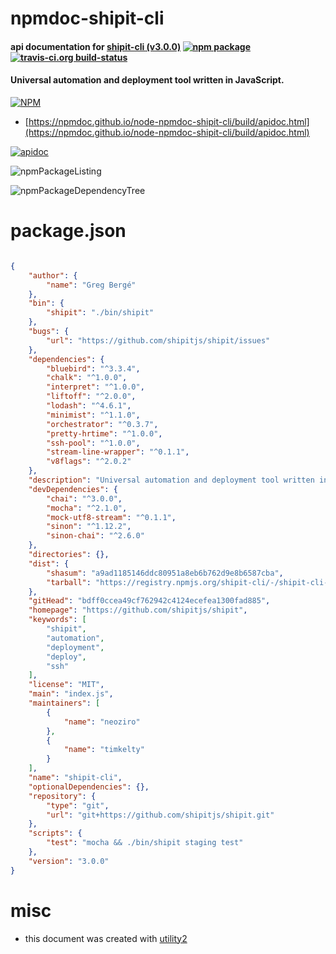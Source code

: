 # npmdoc-shipit-cli

#### api documentation for  [shipit-cli (v3.0.0)](https://github.com/shipitjs/shipit)  [![npm package](https://img.shields.io/npm/v/npmdoc-shipit-cli.svg?style=flat-square)](https://www.npmjs.org/package/npmdoc-shipit-cli) [![travis-ci.org build-status](https://api.travis-ci.org/npmdoc/node-npmdoc-shipit-cli.svg)](https://travis-ci.org/npmdoc/node-npmdoc-shipit-cli)

#### Universal automation and deployment tool written in JavaScript.

[![NPM](https://nodei.co/npm/shipit-cli.png?downloads=true&downloadRank=true&stars=true)](https://www.npmjs.com/package/shipit-cli)

- [https://npmdoc.github.io/node-npmdoc-shipit-cli/build/apidoc.html](https://npmdoc.github.io/node-npmdoc-shipit-cli/build/apidoc.html)

[![apidoc](https://npmdoc.github.io/node-npmdoc-shipit-cli/build/screenCapture.buildCi.browser.%252Ftmp%252Fbuild%252Fapidoc.html.png)](https://npmdoc.github.io/node-npmdoc-shipit-cli/build/apidoc.html)

![npmPackageListing](https://npmdoc.github.io/node-npmdoc-shipit-cli/build/screenCapture.npmPackageListing.svg)

![npmPackageDependencyTree](https://npmdoc.github.io/node-npmdoc-shipit-cli/build/screenCapture.npmPackageDependencyTree.svg)



# package.json

```json

{
    "author": {
        "name": "Greg Bergé"
    },
    "bin": {
        "shipit": "./bin/shipit"
    },
    "bugs": {
        "url": "https://github.com/shipitjs/shipit/issues"
    },
    "dependencies": {
        "bluebird": "^3.3.4",
        "chalk": "^1.0.0",
        "interpret": "^1.0.0",
        "liftoff": "^2.0.0",
        "lodash": "^4.6.1",
        "minimist": "^1.1.0",
        "orchestrator": "^0.3.7",
        "pretty-hrtime": "^1.0.0",
        "ssh-pool": "^1.0.0",
        "stream-line-wrapper": "^0.1.1",
        "v8flags": "^2.0.2"
    },
    "description": "Universal automation and deployment tool written in JavaScript.",
    "devDependencies": {
        "chai": "^3.0.0",
        "mocha": "^2.1.0",
        "mock-utf8-stream": "^0.1.1",
        "sinon": "^1.12.2",
        "sinon-chai": "^2.6.0"
    },
    "directories": {},
    "dist": {
        "shasum": "a9ad1185146ddc80951a8eb6b762d9e8b6587cba",
        "tarball": "https://registry.npmjs.org/shipit-cli/-/shipit-cli-3.0.0.tgz"
    },
    "gitHead": "bdff0ccea49cf762942c4124ecefea1300fad885",
    "homepage": "https://github.com/shipitjs/shipit",
    "keywords": [
        "shipit",
        "automation",
        "deployment",
        "deploy",
        "ssh"
    ],
    "license": "MIT",
    "main": "index.js",
    "maintainers": [
        {
            "name": "neoziro"
        },
        {
            "name": "timkelty"
        }
    ],
    "name": "shipit-cli",
    "optionalDependencies": {},
    "repository": {
        "type": "git",
        "url": "git+https://github.com/shipitjs/shipit.git"
    },
    "scripts": {
        "test": "mocha && ./bin/shipit staging test"
    },
    "version": "3.0.0"
}
```



# misc
- this document was created with [utility2](https://github.com/kaizhu256/node-utility2)
